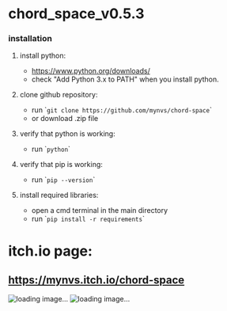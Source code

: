 # chord_space_v0.5.3

### installation

1. install python:
	- https://www.python.org/downloads/
	- check "Add Python 3.x to PATH" when you install python.

2. clone github repository:
   	- run \``git clone https://github.com/mynvs/chord-space`\`
   	- or download .zip file

3. verify that python is working:
	- run \``python`\`

5. verify that pip is working:
	- run \``pip --version`\`

7. install required libraries:
   	- open a cmd terminal in the main directory
	- run \``pip install -r requirements`\`

# itch.io page:
## https://mynvs.itch.io/chord-space

![loading image...](https://github.com/mynvs/chord-space/blob/images/image1.webp?raw=true)
![loading image...](https://github.com/mynvs/chord-space/blob/images/image2.webp?raw=true)
